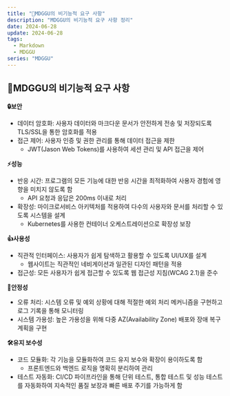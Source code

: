 ```yaml
---
title: "🔧MDGGU의 비기능적 요구 사항"
description: "MDGGU의 비기능적 요구 사항 정리"
date: 2024-06-28
update: 2024-06-28
tags:
  - Markdown
  - MDGGU
series: "MDGGU"
---
```


## 🔧MDGGU의 비기능적 요구 사항

**🔒보안**

- 데이터 암호화: 사용자 데이터와 마크다운 문서가 안전하게 전송 및 저장되도록 TLS/SSL을 통한 암호화를 적용
- 접근 제어: 사용자 인증 및 권한 관리를 통해 데이터 접근을 제한
  - JWT(Jason Web Tokens)를 사용하여 세션 관리 및 API 접근을 제어

**⚡성능**

- 반응 시간: 프로그램의 모든 기능에 대한 반응 시간을 최적화하여 사용자 경험에 영향을 미치지 않도록 함
  - API 요청과 응답은 200ms 이내로 처리
- 확장성: 마이크로서비스 아키텍처를 적용하여 다수의 사용자와 문서를 처리할 수 있도록 시스템을 설계
  - Kubernetes를 사용한 컨테이너 오케스트레이션으로 확장성 보장

**👍사용성**

- 직관적 인터페이스: 사용자가 쉽게 탐색하고 활용할 수 있도록 UI/UX를 설계
  - 웹사이트는 직관적인 네비게이션과 일관된 디자인 패턴을 적용
- 접근성: 모든 사용자가 쉽게 접근할 수 있도록 웹 접근성 지침(WCAG 2.1)을 준수

**🔧안정성**

- 오류 처리: 시스템 오류 및 예외 상황에 대해 적절한 예외 처리 메커니즘을 구현하고 로그 기록을 통해 모니터링
- 시스템 가용성: 높은 가용성을 위해 다중 AZ(Availability Zone) 배포와 장애 복구 계획을 구현

**🛠️유지 보수성**

- 코드 모듈화: 각 기능을 모듈화하여 코드 유지 보수와 확장이 용이하도록 함
  - 프론트엔드와 백엔드 로직을 명확히 분리하여 관리
- 테스트 자동화: CI/CD 파이프라인을 통해 단위 테스트, 통합 테스트 및 성능 테스트를 자동화하여 지속적인 품질 보장과 빠른 배포 주기를 가능하게 함
